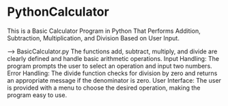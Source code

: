 # PythonCalculator
This is a Basic Calculator Program in Python That Performs Addition, Subtraction, Multiplication, and Division Based on User Input.


--> BasicCalculator.py
The functions add, subtract, multiply, and divide are clearly defined and handle basic arithmetic operations.
Input Handling: The program prompts the user to select an operation and input two numbers.
Error Handling: The divide function checks for division by zero and returns an appropriate message if the denominator is zero.
User Interface: The user is provided with a menu to choose the desired operation, making the program easy to use.
